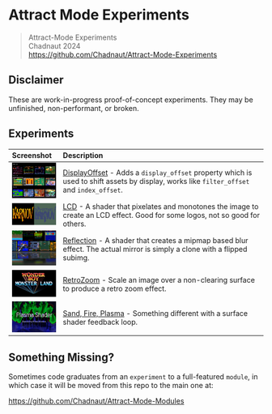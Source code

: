 # Attract Mode Experiments

> Attract-Mode Experiments  
> Chadnaut 2024  
> https://github.com/Chadnaut/Attract-Mode-Experiments

## Disclaimer

These are work-in-progress proof-of-concept experiments. They may be unfinished, non-performant, or broken.

## Experiments

|Screenshot|Description|
|:-|:-|
|[<img src="./layouts/Experiment.DisplayOffset/example.png" width="100" />](./layouts/Experiment.DisplayOffset/README.md)|[DisplayOffset](./layouts/Experiment.DisplayOffset/README.md) - Adds a `display_offset` property which is used to shift assets by display, works like `filter_offset` and `index_offset`.|
|[<img src="./layouts/Experiment.LCD/example.png" width="100" />](./layouts/Experiment.LCD/README.md)|[LCD](./layouts/Experiment.LCD/README.md) - A shader that pixelates and monotones the image to create an LCD effect. Good for some logos, not so good for others.|
|[<img src="./layouts/Experiment.Reflection/example.png" width="100" />](./layouts/Experiment.Reflection/README.md)|[Reflection](./layouts/Experiment.Reflection/README.md) - A shader that creates a mipmap based blur effect. The actual mirror is simply a clone with a flipped subimg.|
|[<img src="./layouts/Experiment.RetroZoom/example.png" width="100" />](./layouts/Experiment.RetroZoom/README.md)|[RetroZoom](./layouts/Experiment.RetroZoom/README.md) - Scale an image over a non-clearing surface to produce a retro zoom effect.|
|[<img src="./layouts/Experiment.Sand/example3.png" width="100" />](./layouts/Experiment.Sand/README.md)|[Sand, Fire, Plasma](./layouts/Experiment.Sand/README.md) - Something different with a surface shader feedback loop.|

## Something Missing?

Sometimes code graduates from an `experiment` to a full-featured `module`, in which case it will be moved from this repo to the main one at:

https://github.com/Chadnaut/Attract-Mode-Modules
